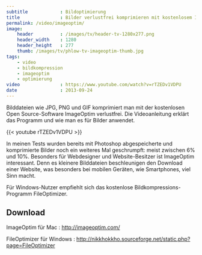 ```yaml
---
subtitle            : Bildoptimierung
title               : Bilder verlustfrei komprimieren mit kostenlosem ImageOptim
permalink: /video/imageoptim/
image:
    header          : /images/tv/header-tv-1280x277.png
    header_width    : 1280
    header_height   : 277
    thumb: /images/tv/phlow-tv-imageoptim-thumb.jpg
tags:
    - video
    - bildkompression
    - imageoptim
    - optimierung
video               : https://www.youtube.com/watch?v=rTZEDv1VDPU
date                : 2013-09-24
---
```

Bilddateien wie JPG, PNG und GIF komprimiert man mit der kostenlosen Open Source-Software ImageOptim verlustfrei. Die Videoanleitung erklärt das Programm und wie man es für Bilder anwendet.
<!-- readmore -->

{{< youtube rTZEDv1VDPU >}}

In meinen Tests wurden bereits mit Photoshop abgespeicherte und komprimierte Bilder noch ein weiteres Mal geschrumpft: meist zwischen 6% und 10%. Besonders für Webdesigner und Website-Besitzer ist ImageOptim interessant. Denn es kleinere Bilddateien beschleunigen den Download einer Website, was besonders bei mobilen Geräten, wie Smartphones, viel Sinn macht.

Für Windows-Nutzer empfiehlt sich das kostenlose Bildkompressions-Programm FileOptimizer.


## Download

ImageOptim für Mac
:    <http://imageoptim.com/>

FileOptimizer für Windows
:    <http://nikkhokkho.sourceforge.net/static.php?page=FileOptimizer>